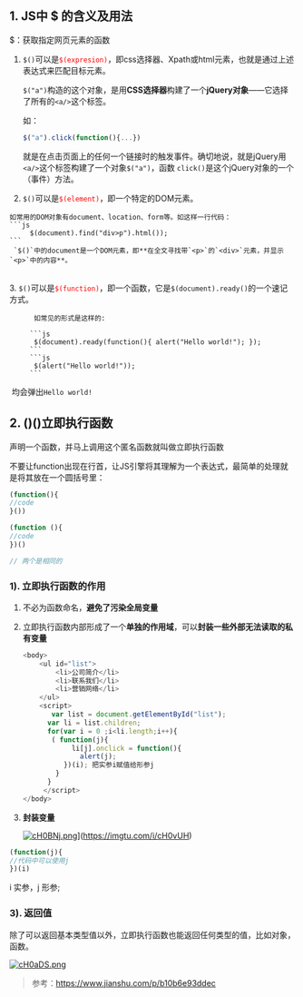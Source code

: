 ## 1. JS中 $ 的含义及用法
$：获取指定网页元素的函数
1. `$()`可以是<font color='red'>`$(expresion)`</font>，即css选择器、Xpath或html元素，也就是通过上述表达式来匹配目标元素。 
	
    `$("a")`构造的这个对象，是用**CSS选择器**构建了一个**jQuery对象**——它选择了所有的`<a/>`这个标签。

	如： 
    ```js
    $("a").click(function(){...})
    ```
    就是在点击页面上的任何一个链接时的触发事件。确切地说，就是jQuery用`<a/>`这个标签构建了一个对象`$("a")`，函数 `click()`是这个jQuery对象的一个（事件）方法。 
    
  2. `$()`可以是<font color='red'>`$(element)`</font>，即一个特定的DOM元素。

    如常用的DOM对象有document、location、form等。如这样一行代码： 
    ```js
         $(document).find("div>p").html()); 
    ```
     `$()`中的document是一个DOM元素，即**在全文寻找带`<p>`的`<div>`元素，并显示`<p>`中的内容**。


​    
   3. `$()`可以是<font color='red'>`$(function)`</font>，即一个函数，它是`$(document).ready()`的一个速记方式。

          如常见的形式是这样的:
         
         ```js
          $(document).ready(function(){ alert("Hello world!"); }); 	
         ```
         ```js
          $(alert("Hello world!"));  	
         ```

​    均会弹出`Hello world!`


## 2. ()()立即执行函数

声明一个函数，并马上调用这个匿名函数就叫做立即执行函数

不要让function出现在行首，让JS引擎将其理解为一个表达式，最简单的处理就是将其放在一个圆括号里：

```js
(function(){
//code
}())

(function (){
//code
})()

// 两个是相同的
```

### 1). 立即执行函数的作用

1. 不必为函数命名，**避免了污染全局变量**

2. 立即执行函数内部形成了一个**单独的作用域**，可以**封装一些外部无法读取的私有变量**

   ```js
   <body>
       <ul id="list">
           <li>公司简介</li>
           <li>联系我们</li>
           <li>营销网络</li>
       </ul>
       <script>
          var list = document.getElementById("list");
         var li = list.children;
         for(var i = 0 ;i<li.length;i++){
          ( function(j){
               li[j].onclick = function(){
                 alert(j);
             })(i); 把实参i赋值给形参j
           }
         }
        </script>  
   </body>
   ```

   

3. **封装变量**

   [![cH0BNj.png](https://z3.ax1x.com/2021/04/20/cH0BNj.png)](https://imgtu.com/i/cH0BNj)](https://imgtu.com/i/cH0vUH)

```js
(function(j){
//代码中可以使用j
})(i)
```

i  实参，j  形参;

### 3). 返回值

除了可以返回基本类型值以外，立即执行函数也能返回任何类型的值，比如对象，函数。

[![cH0aDS.png](https://z3.ax1x.com/2021/04/20/cH0aDS.png)](https://imgtu.com/i/cH0aDS)

> 参考：https://www.jianshu.com/p/b10b6e93ddec

